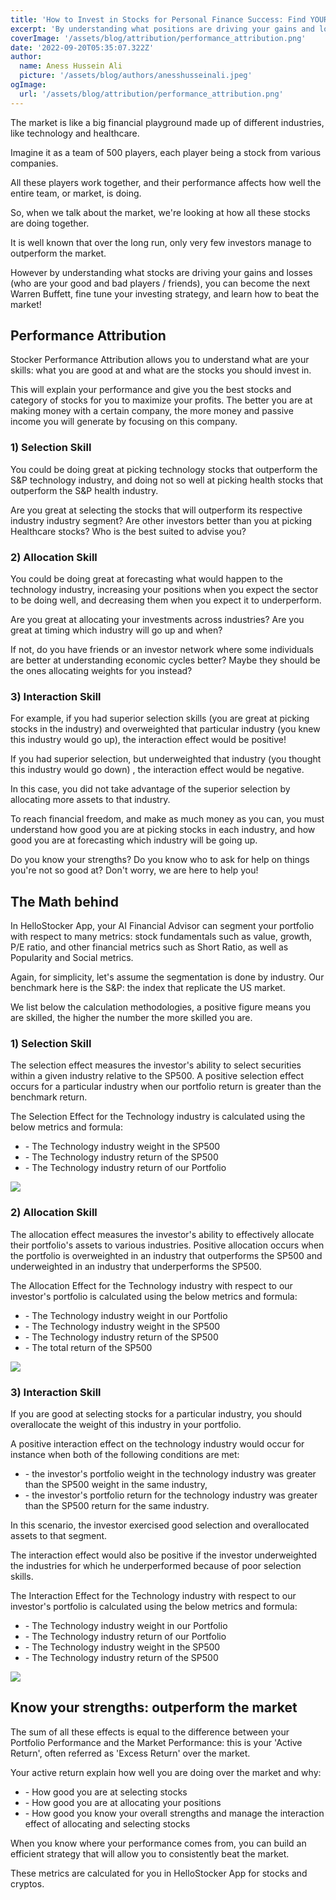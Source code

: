```yaml
---
title: 'How to Invest in Stocks for Personal Finance Success: Find YOUR Profitable Sectors and Strategies'
excerpt: 'By understanding what positions are driving your gains and losses, you can become the next Warren Buffett and learn how to beat the market.'
coverImage: '/assets/blog/attribution/performance_attribution.png'
date: '2022-09-20T05:35:07.322Z'
author:
  name: Aness Hussein Ali
  picture: '/assets/blog/authors/anesshusseinali.jpeg'
ogImage:
  url: '/assets/blog/attribution/performance_attribution.png'
---
```



The market is like a big financial playground made up of different industries, like technology and healthcare. 

Imagine it as a team of 500 players, each player being a stock from various companies. 

All these players work together, and their performance affects how well the entire team, or market, is doing. 

So, when we talk about the market, we're looking at how all these stocks are doing together.

It is well known that over the long run, only very few investors manage to outperform the market.

However by understanding what stocks are driving your gains and losses (who are your good and bad players / friends), you can become the next Warren Buffett, fine tune your investing strategy, and learn how to beat the market!

## **Performance Attribution**



Stocker Performance Attribution allows you to understand what are your skills: what you are good at and what are the stocks you should invest in.

This will explain your performance and give you the best stocks and category of stocks for you to maximize your profits. The better you are at making money with a certain company, the more money and passive income you will generate by focusing on this company. 

### **1) Selection Skill**

You could be doing great at picking technology stocks that outperform the S&P technology industry, and doing not so well at picking health stocks that outperform the S&P health industry.

Are you great at selecting the stocks that will outperform its respective industry industry segment? Are other investors better than you at picking Healthcare stocks? Who is the best suited to advise you?

### **2) Allocation Skill**

You could be doing great at forecasting what would happen to the technology industry, increasing your positions when you expect the sector to be doing well, and decreasing them when you expect it to underperform.

Are you great at allocating your investments across industries? Are you great at timing which industry will go up and when?

If not, do you have friends or an investor network where some individuals are better at understanding economic cycles better? Maybe they should be the ones allocating weights for you instead? 

### **3) Interaction Skill**

For example, if you had superior selection skills (you are great at picking stocks in the industry) and overweighted that particular industry (you knew this industry would go up), the interaction effect would be positive! 

If you had superior selection, but underweighted that industry (you thought this industry would go down) , the interaction effect would be negative.

In this case, you did not take advantage of the superior selection by allocating more assets to that industry. 

To reach financial freedom, and make as much money as you can, you must understand how good you are at picking stocks in each industry, and how good you are at forecasting which industry will be going up.

Do you know your strengths? Do you know who to ask for help on things you're not so good at? Don't worry, we are here to help you!


## **The Math behind**

In HelloStocker App, your AI Financial Advisor can segment your portfolio with respect to many metrics: stock fundamentals such as value, growth, P/E ratio, and other financial metrics such as Short Ratio, as well as Popularity and Social metrics.


Again, for simplicity, let's assume the segmentation is done by industry. Our benchmark here is the S&P: the index that replicate the US market.


We list below the calculation methodologies, a positive figure means you are skilled, the higher the number the more skilled you are.


### **1) Selection Skill**



The selection effect measures the investor's ability to select securities within a given
industry relative to the SP500. A positive selection effect occurs for a particular industry when our portfolio return is greater than the benchmark return.


The Selection Effect for the Technology industry is calculated using the below metrics and formula:



* \-  The Technology industry weight in the SP500
* \-  The Technology industry return of the SP500
* \-  The Technology industry return of our Portfolio

![](/assets/blog/attribution/attributionselectionskills.png)

### **2) Allocation Skill**


The allocation effect measures the investor's ability to effectively allocate their portfolio's assets to various industries.
Positive allocation occurs when the portfolio is overweighted in an industry that outperforms the SP500 and underweighted in
an industry that underperforms the SP500.


The Allocation Effect for the Technology industry with respect to our investor's portfolio is calculated using the below metrics and formula:



* \-  The Technology industry weight in our Portfolio
* \-  The Technology industry weight in the SP500
* \-  The Technology industry return of the SP500
* \-  The total return of the SP500

![](/assets/blog/attribution/attributionallocationskill.png)  


### **3) Interaction Skill**


If you are good at selecting stocks for a particular industry, you should overallocate the weight of this industry in your portfolio.

A positive interaction effect on the technology industry would occur for instance when both of the following conditions are met:  

* \-  the investor's portfolio weight in the technology industry was greater than the SP500 weight in the same industry,
* \-  the investor's portfolio return for the technology industry was greater than the SP500 return for the same industry.

In this scenario, the investor exercised good selection and overallocated assets to that segment.

The interaction effect would also be positive if the investor underweighted the industries for which he underperformed because of poor selection skills.

The Interaction Effect for the Technology industry with respect to our investor's portfolio is calculated using the below metrics and formula:



* \-  The Technology industry weight in our Portfolio
* \-  The Technology industry return of our Portfolio
* \-  The Technology industry weight in the SP500
* \-  The Technology industry return of the SP500

![](/assets/blog/attribution/attributioninteractionskills.png)


## **Know your strengths: outperform the market**

The sum of all these effects is equal to the difference between your Portfolio Performance and the Market Performance: this is your 'Active Return', often referred as 'Excess Return' over the market.

Your active return explain how well you are doing over the market and why:

* \-  How good you are at selecting stocks
* \-  How good you are at allocating your positions
* \-  How good you know your overall strengths and manage the interaction effect of allocating and selecting stocks

When you know where your performance comes from, you can build an efficient strategy that will allow you to consistently beat the market.

These metrics are calculated for you in HelloStocker App for stocks and cryptos.







